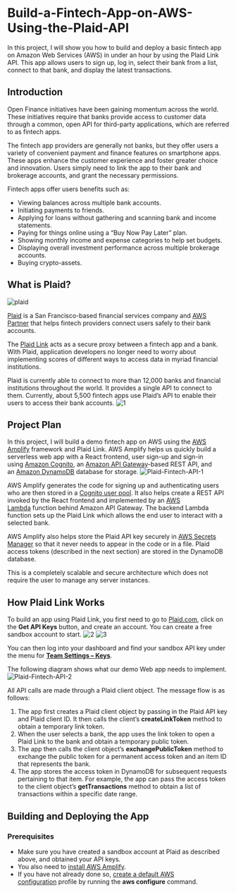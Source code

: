 # Build-a-Fintech-App-on-AWS-Using-the-Plaid-API
In this project, I will show you how to build and deploy a basic fintech app on Amazon Web Services (AWS) in under an hour by using the Plaid Link API. This app allows users to sign up, log in, select their bank from a list, connect to that bank, and display the latest transactions.

## Introduction
Open Finance initiatives have been gaining momentum across the world. These initiatives require that banks provide access to customer data through a common, open API for third-party applications, which are referred to as fintech apps.

The fintech app providers are generally not banks, but they offer users a variety of convenient payment and finance features on smartphone apps. These apps enhance the customer experience and foster greater choice and innovation. Users simply need to link the app to their bank and brokerage accounts, and grant the necessary permissions.

Fintech apps offer users benefits such as:

- Viewing balances across multiple bank accounts.
- Initiating payments to friends.
- Applying for loans without gathering and scanning bank and income statements.
- Paying for things online using a “Buy Now Pay Later” plan.
- Showing monthly income and expense categories to help set budgets.
- Displaying overall investment performance across multiple brokerage accounts.
- Buying crypto-assets.

## What is Plaid?

![plaid](https://user-images.githubusercontent.com/91766546/161947363-878a5759-9dd4-4962-9d31-fcece095a5b5.png)

[Plaid](https://plaid.com/) is a San Francisco-based financial services company and [AWS Partner](https://partners.amazonaws.com/partners/0010h00001cBFNCAA4/Plaid) that helps fintech providers connect users safely to their bank accounts.

The [Plaid Link](https://plaid.com/docs/link/) acts as a secure proxy between a fintech app and a bank. With Plaid, application developers no longer need to worry about implementing scores of different ways to access data in myriad financial institutions.

Plaid is currently able to connect to more than 12,000 banks and financial institutions throughout the world. It provides a single API to connect to them. Currently, about 5,500 fintech apps use Plaid’s API to enable their users to access their bank accounts.
![1](https://user-images.githubusercontent.com/91766546/161949673-561e847a-8ecb-4f3e-8344-37d052916c12.png)

## Project Plan

In this project, I will build a demo fintech app on AWS using the [AWS Amplify](https://aws.amazon.com/amplify/) framework and Plaid Link. AWS Amplify helps us quickly build a serverless web app with a React frontend, user sign-up and sign-in using [Amazon Cognito](https://aws.amazon.com/cognito/), an [Amazon API Gateway](https://aws.amazon.com/api-gateway/)-based REST API, and an [Amazon DynamoDB](https://aws.amazon.com/dynamodb/) database for storage.
![Plaid-Fintech-API-1](https://user-images.githubusercontent.com/91766546/161953215-0c46c46e-4142-431d-8d7c-71830c4e655e.png)

AWS Amplify generates the code for signing up and authenticating users who are then stored in a [Cognito user pool](https://docs.aws.amazon.com/cognito/latest/developerguide/cognito-user-identity-pools.html). It also helps create a REST API invoked by the React frontend and implemented by an [AWS Lambda](https://aws.amazon.com/lambda/) function behind Amazon API Gateway. The backend Lambda function sets up the Plaid Link which allows the end user to interact with a selected bank.

AWS Amplify also helps store the Plaid API key securely in [AWS Secrets Manager](https://aws.amazon.com/secrets-manager/) so that it never needs to appear in the code or in a file. Plaid access tokens (described in the next section) are stored in the DynamoDB database.

This is a completely scalable and secure architecture which does not require the user to manage any server instances.

## How Plaid Link Works

To build an app using Plaid Link, you first need to go to [Plaid.com](https://plaid.com/), click on the **Get API Keys** button, and create an account. You can create a free sandbox account to start.
![2](https://user-images.githubusercontent.com/91766546/161954882-e5e77370-9883-44a7-a257-1686d5023b20.png)
![3](https://user-images.githubusercontent.com/91766546/161955364-3cf72011-a807-4fb8-b221-c60f59be0bc4.png)

You can then log into your dashboard and find your sandbox API key under the menu for **[Team Settings – Keys](https://dashboard.plaid.com/team/keys)**.

The following diagram shows what our demo Web app needs to implement.
![Plaid-Fintech-API-2](https://user-images.githubusercontent.com/91766546/161954007-68c58a90-cec9-4d7a-b3ef-392cffe6bd50.png)

All API calls are made through a Plaid client object. The message flow is as follows:

1. The app first creates a Plaid client object by passing in the Plaid API key and Plaid client ID. It then calls the client’s **createLinkToken** method to obtain a temporary link token.
2. When the user selects a bank, the app uses the link token to open a Plaid Link to the bank and obtain a temporary public token.
3. The app then calls the client object’s **exchangePublicToken** method to exchange the public token for a permanent access token and an item ID that represents the bank.
4. The app stores the access token in DynamoDB for subsequent requests pertaining to that item. For example, the app can pass the access token to the client object’s **getTransactions** method to obtain a list of transactions within a specific date range.

## Building and Deploying the App

### Prerequisites

- Make sure you have created a sandbox account at Plaid as described above, and obtained your API keys.
- You also need to [install AWS Amplify](https://docs.amplify.aws/cli/start/install/).
- If you have not already done so, [create a default AWS configuration](https://docs.aws.amazon.com/cli/latest/userguide/cli-configure-quickstart.html#cli-configure-quickstart-config) profile by running the **aws configure** command.
